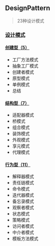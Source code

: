 ## DesignPattern

> 23种设计模式

### [设计模式](https://github.com/Pysuper/DesignPattern/blob/main/%E8%AE%BE%E8%AE%A1%E6%A8%A1%E5%BC%8F.md)

#### [创建型（5）](https://github.com/Pysuper/DesignPattern/blob/main/%E5%88%9B%E5%BB%BA%E5%9E%8B%EF%BC%885%EF%BC%89.md)

- 工厂方法模式
- 抽象工厂模式
- 创建者模式
- 原型模式
- 单例模式
- 总结

#### [结构型（7）](https://github.com/Pysuper/DesignPattern/blob/main/%E7%BB%93%E6%9E%84%E5%9E%8B%EF%BC%887%EF%BC%89.md)

- 适配器模式
- 桥模式
- 组合模式
- 装饰模式
- 外观模式
- 享元模式
- 代理模式

#### [行为型（11）](https://github.com/Pysuper/DesignPattern/blob/main/%E8%A1%8C%E4%B8%BA%E5%9E%8B%EF%BC%8811%EF%BC%89.md)

- 解释器模式
- 责任链模式
- 命令模式
- 迭代器模式
- 备忘录模式
- 观察者模式
- 状态模式
- 策略模式
- 访问者模式
- 中介者模式
- 模板方法模式



### 